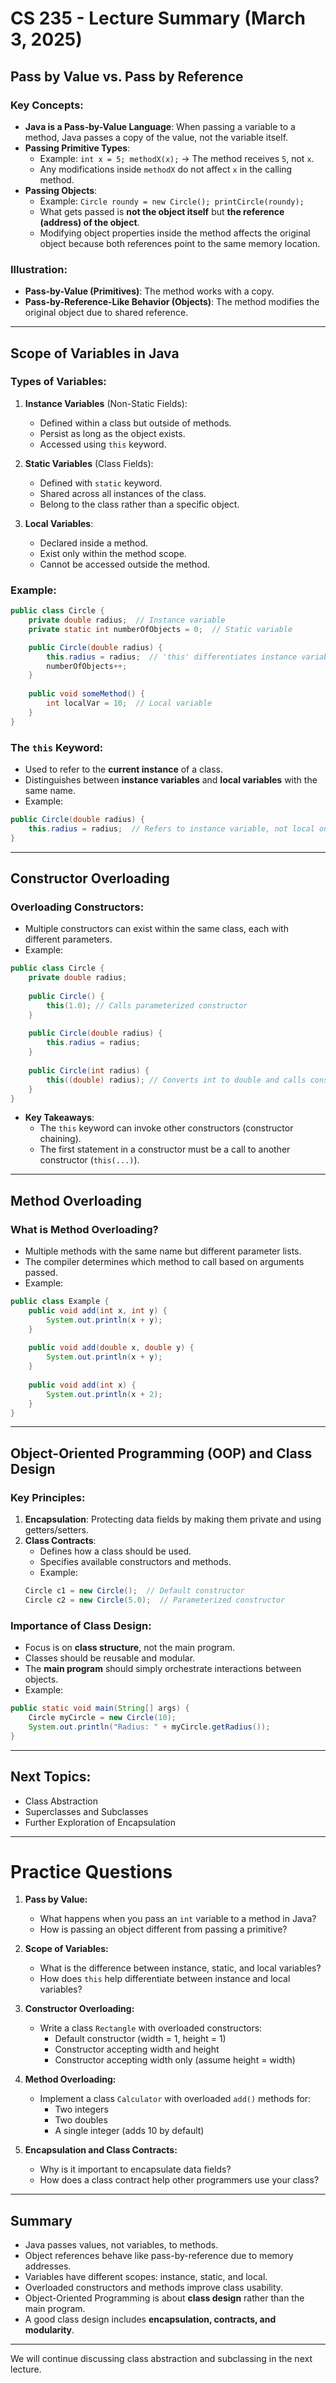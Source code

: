 # CS 235 - Lecture Summary (March 3, 2025)

## Pass by Value vs. Pass by Reference

### Key Concepts:
- **Java is a Pass-by-Value Language**: When passing a variable to a method, Java passes a copy of the value, not the variable itself.
- **Passing Primitive Types**:
    - Example: `int x = 5; methodX(x);` → The method receives `5`, not `x`.
    - Any modifications inside `methodX` do not affect `x` in the calling method.
- **Passing Objects**:
    - Example: `Circle roundy = new Circle(); printCircle(roundy);`
    - What gets passed is **not the object itself** but **the reference (address) of the object**.
    - Modifying object properties inside the method affects the original object because both references point to the same memory location.

### Illustration:
- **Pass-by-Value (Primitives)**: The method works with a copy.
- **Pass-by-Reference-Like Behavior (Objects)**: The method modifies the original object due to shared reference.

---

## Scope of Variables in Java

### Types of Variables:
1. **Instance Variables** (Non-Static Fields):
    - Defined within a class but outside of methods.
    - Persist as long as the object exists.
    - Accessed using `this` keyword.

2. **Static Variables** (Class Fields):
    - Defined with `static` keyword.
    - Shared across all instances of the class.
    - Belong to the class rather than a specific object.

3. **Local Variables**:
    - Declared inside a method.
    - Exist only within the method scope.
    - Cannot be accessed outside the method.

### Example:
```java
public class Circle {
    private double radius;  // Instance variable
    private static int numberOfObjects = 0;  // Static variable

    public Circle(double radius) {
        this.radius = radius;  // 'this' differentiates instance variable
        numberOfObjects++;
    }
    
    public void someMethod() {
        int localVar = 10;  // Local variable
    }
}
```

### The `this` Keyword:
- Used to refer to the **current instance** of a class.
- Distinguishes between **instance variables** and **local variables** with the same name.
- Example:
```java
public Circle(double radius) {
    this.radius = radius;  // Refers to instance variable, not local one
}
```

---

## Constructor Overloading

### Overloading Constructors:
- Multiple constructors can exist within the same class, each with different parameters.
- Example:
```java
public class Circle {
    private double radius;
    
    public Circle() {
        this(1.0); // Calls parameterized constructor
    }
    
    public Circle(double radius) {
        this.radius = radius;
    }
    
    public Circle(int radius) {
        this((double) radius); // Converts int to double and calls constructor
    }
}
```
- **Key Takeaways**:
    - The `this` keyword can invoke other constructors (constructor chaining).
    - The first statement in a constructor must be a call to another constructor (`this(...)`).

---

## Method Overloading

### What is Method Overloading?
- Multiple methods with the same name but different parameter lists.
- The compiler determines which method to call based on arguments passed.
- Example:
```java
public class Example {
    public void add(int x, int y) {
        System.out.println(x + y);
    }
    
    public void add(double x, double y) {
        System.out.println(x + y);
    }
    
    public void add(int x) {
        System.out.println(x + 2);
    }
}
```

---

## Object-Oriented Programming (OOP) and Class Design

### Key Principles:
1. **Encapsulation**: Protecting data fields by making them private and using getters/setters.
2. **Class Contracts**:
    - Defines how a class should be used.
    - Specifies available constructors and methods.
    - Example:
   ```java
   Circle c1 = new Circle();  // Default constructor
   Circle c2 = new Circle(5.0);  // Parameterized constructor
   ```

### Importance of Class Design:
- Focus is on **class structure**, not the main program.
- Classes should be reusable and modular.
- The **main program** should simply orchestrate interactions between objects.
- Example:
```java
public static void main(String[] args) {
    Circle myCircle = new Circle(10);
    System.out.println("Radius: " + myCircle.getRadius());
}
```

---

## Next Topics:
- Class Abstraction
- Superclasses and Subclasses
- Further Exploration of Encapsulation

---

# Practice Questions

1. **Pass by Value:**
    - What happens when you pass an `int` variable to a method in Java?
    - How is passing an object different from passing a primitive?

2. **Scope of Variables:**
    - What is the difference between instance, static, and local variables?
    - How does `this` help differentiate between instance and local variables?

3. **Constructor Overloading:**
    - Write a class `Rectangle` with overloaded constructors:
        - Default constructor (width = 1, height = 1)
        - Constructor accepting width and height
        - Constructor accepting width only (assume height = width)

4. **Method Overloading:**
    - Implement a class `Calculator` with overloaded `add()` methods for:
        - Two integers
        - Two doubles
        - A single integer (adds 10 by default)

5. **Encapsulation and Class Contracts:**
    - Why is it important to encapsulate data fields?
    - How does a class contract help other programmers use your class?

---

## Summary
- Java passes values, not variables, to methods.
- Object references behave like pass-by-reference due to memory addresses.
- Variables have different scopes: instance, static, and local.
- Overloaded constructors and methods improve class usability.
- Object-Oriented Programming is about **class design** rather than the main program.
- A good class design includes **encapsulation, contracts, and modularity**.

---

We will continue discussing class abstraction and subclassing in the next lecture.

